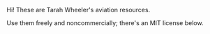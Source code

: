 Hi! These are Tarah Wheeler's aviation resources. 

Use them freely and noncommercially; there's an MIT license below. 
